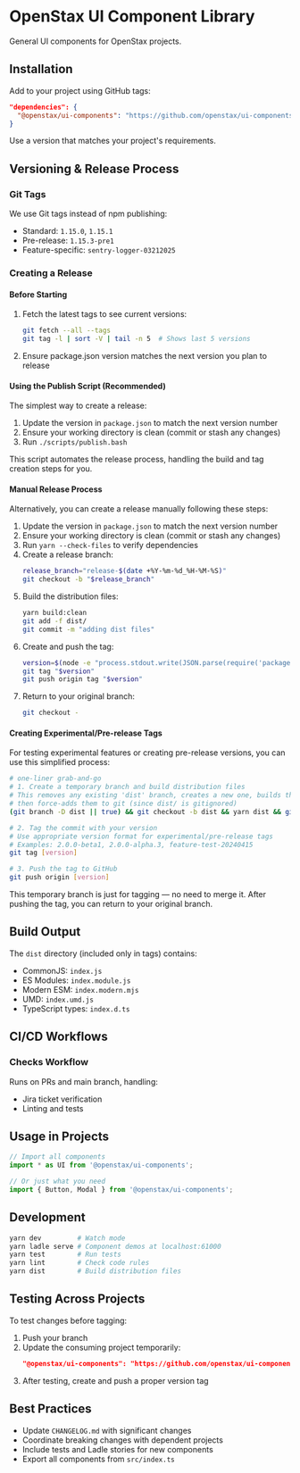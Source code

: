 # OpenStax UI Component Library

General UI components for OpenStax projects.

## Installation
Add to your project using GitHub tags:

```json
"dependencies": {
  "@openstax/ui-components": "https://github.com/openstax/ui-components#1.15.0"
}
```
Use a version that matches your project's requirements.

## Versioning & Release Process

### Git Tags
We use Git tags instead of npm publishing:
- Standard: `1.15.0`, `1.15.1`
- Pre-release: `1.15.3-pre1`
- Feature-specific: `sentry-logger-03212025`

### Creating a Release

#### Before Starting
1. Fetch the latest tags to see current versions:
   ```bash
   git fetch --all --tags
   git tag -l | sort -V | tail -n 5  # Shows last 5 versions
   ```
2. Ensure package.json version matches the next version you plan to release

#### Using the Publish Script (Recommended)
The simplest way to create a release:

1. Update the version in `package.json` to match the next version number
2. Ensure your working directory is clean (commit or stash any changes)
3. Run `./scripts/publish.bash`

This script automates the release process, handling the build and tag creation steps for you.

#### Manual Release Process
Alternatively, you can create a release manually following these steps:

1. Update the version in `package.json` to match the next version number
2. Ensure your working directory is clean (commit or stash any changes)
3. Run `yarn --check-files` to verify dependencies
4. Create a release branch:
   ```bash
   release_branch="release-$(date +%Y-%m-%d_%H-%M-%S)"
   git checkout -b "$release_branch"
   ```
5. Build the distribution files:
   ```bash
   yarn build:clean
   git add -f dist/
   git commit -m "adding dist files"
   ```
6. Create and push the tag:
   ```bash
   version=$(node -e "process.stdout.write(JSON.parse(require('package.json').toString()).version)")
   git tag "$version"
   git push origin tag "$version"
   ```
7. Return to your original branch:
   ```bash
   git checkout -
   ```

#### Creating Experimental/Pre-release Tags
For testing experimental features or creating pre-release versions, you can use this simplified process:

```bash
# one-liner grab-and-go
# 1. Create a temporary branch and build distribution files
# This removes any existing 'dist' branch, creates a new one, builds the files,
# then force-adds them to git (since dist/ is gitignored)
(git branch -D dist || true) && git checkout -b dist && yarn dist && git add -f dist && git commit -m 'dist'

# 2. Tag the commit with your version
# Use appropriate version format for experimental/pre-release tags
# Examples: 2.0.0-beta1, 2.0.0-alpha.3, feature-test-20240415
git tag [version]

# 3. Push the tag to GitHub
git push origin [version]
```

This temporary branch is just for tagging — no need to merge it. After pushing the tag, you can return to your original branch.

## Build Output

The `dist` directory (included only in tags) contains:
- CommonJS: `index.js`
- ES Modules: `index.module.js`
- Modern ESM: `index.modern.mjs` 
- UMD: `index.umd.js`
- TypeScript types: `index.d.ts`

## CI/CD Workflows

### Checks Workflow
Runs on PRs and main branch, handling:
- Jira ticket verification
- Linting and tests

## Usage in Projects

```typescript
// Import all components
import * as UI from '@openstax/ui-components';

// Or just what you need
import { Button, Modal } from '@openstax/ui-components';
```

## Development

```bash
yarn dev         # Watch mode
yarn ladle serve # Component demos at localhost:61000
yarn test        # Run tests
yarn lint        # Check code rules
yarn dist        # Build distribution files
```

## Testing Across Projects

To test changes before tagging:

1. Push your branch
2. Update the consuming project temporarily:
   ```json
   "@openstax/ui-components": "https://github.com/openstax/ui-components#your-branch"
   ```
3. After testing, create and push a proper version tag

## Best Practices

- Update `CHANGELOG.md` with significant changes
- Coordinate breaking changes with dependent projects
- Include tests and Ladle stories for new components
- Export all components from `src/index.ts`
